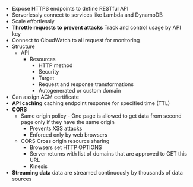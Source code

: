 

- Expose HTTPS endpoints to define RESTful API
- Serverlessly connect to services like Lambda and DynamoDB
- Scale effortlessly
- **Throttle requests to prevent attacks**
    Track and control usage by API key
- Connect to CloudWatch to all request for monitoring
- Structure
    - API
        - Resources
            - HTTP method
            - Security
            - Target
            - Request and response transformations
            - Autogenerated or custom domain
- Can assign ACM certificate
- **API caching**  caching endpoint response for specified time \(TTL\)
- **CORS**
    - Same origin policy \- One page is allowed to get data from second page only if they have the same origin
        - Prevents XSS attacks
        - Enforced only by web browsers
    - CORS  Cross origin resource sharing
        - Browsers set HTTP OPTIONS
        - Server returns with list of domains that are approved to GET this URL
        - Kinesis
- **Streaming data**  data are streamed continuously by thousands of data sources
